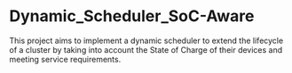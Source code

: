 # Dynamic_Scheduler_SoC-Aware
This project aims to implement a dynamic scheduler to extend the lifecycle of a cluster by taking into account the State of Charge of their devices and meeting service requirements.
